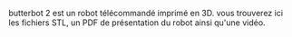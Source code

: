 butterbot 2 est un robot télécommandé imprimé en 3D. 
vous trouverez ici les fichiers STL, un PDF de présentation du robot ainsi qu'une vidéo.
